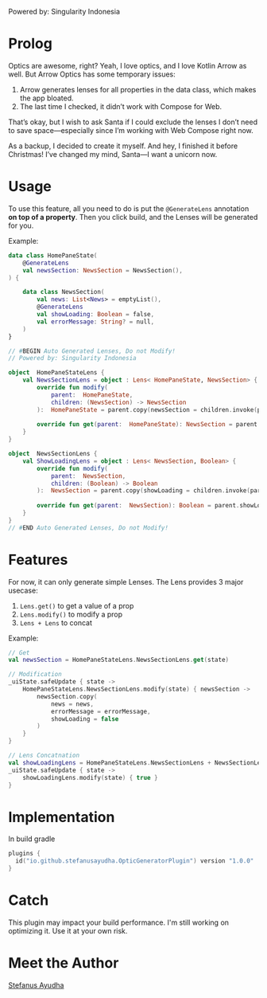 Powered by: Singularity Indonesia

# Prolog
Optics are awesome, right? Yeah, I love optics, and I love Kotlin Arrow as well.
But Arrow Optics has some temporary issues:

1. Arrow generates lenses for all properties in the data class, which makes the app bloated.
2. The last time I checked, it didn’t work with Compose for Web.

That’s okay, but I wish to ask Santa if I could exclude the lenses I don’t need to save space—especially since I’m working with Web Compose right now.

As a backup, I decided to create it myself. And hey, I finished it before Christmas! I’ve changed my mind, Santa—I want a unicorn now.

# Usage
To use this feature, all you need to do is put the `@GenerateLens` annotation **on top of a property**.
Then you click build, and the Lenses will be generated for you.

Example:
```kotlin
data class HomePaneState(
    @GenerateLens
    val newsSection: NewsSection = NewsSection(),
) {

    data class NewsSection(
        val news: List<News> = emptyList(),
        @GenerateLens
        val showLoading: Boolean = false,
        val errorMessage: String? = null,
    )
}

// #BEGIN Auto Generated Lenses, Do not Modify!
// Powered by: Singularity Indonesia

object  HomePaneStateLens {
    val NewsSectionLens = object : Lens< HomePaneState, NewsSection> {
        override fun modify(
            parent:  HomePaneState,
            children: (NewsSection) -> NewsSection
        ):  HomePaneState = parent.copy(newsSection = children.invoke(parent.newsSection))
    
        override fun get(parent:  HomePaneState): NewsSection = parent.newsSection
    }
}

object  NewsSectionLens {
    val ShowLoadingLens = object : Lens< NewsSection, Boolean> {
        override fun modify(
            parent:  NewsSection,
            children: (Boolean) -> Boolean
        ):  NewsSection = parent.copy(showLoading = children.invoke(parent.showLoading))
    
        override fun get(parent:  NewsSection): Boolean = parent.showLoading
    }
}
// #END Auto Generated Lenses, Do not Modify!
```

# Features
For now, it can only generate simple Lenses.
The Lens provides 3 major usecase:
1. `Lens.get()` to get a value of a prop
2. `Lens.modify()` to modify a prop
3. `Lens + Lens` to concat

Example:
```kotlin
// Get
val newsSection = HomePaneStateLens.NewsSectionLens.get(state)

// Modification
_uiState.safeUpdate { state ->
    HomePaneStateLens.NewsSectionLens.modify(state) { newsSection ->
        newsSection.copy(
            news = news,
            errorMessage = errorMessage,
            showLoading = false
        )
    }
}

// Lens Concatnation
val showLoadingLens = HomePaneStateLens.NewsSectionLens + NewsSectionLens.ShowLoadingLens
_uiState.safeUpdate { state ->
    showLoadingLens.modify(state) { true }
}
```

# Implementation
In build gradle
```kotlin
plugins {
  id("io.github.stefanusayudha.OpticGeneratorPlugin") version "1.0.0"
}
```

# Catch
This plugin may impact your build performance. I'm still working on optimizing it. Use it at your own risk.

# Meet the Author
[Stefanus Ayudha](https://www.linkedin.com/in/stefanus-ayudha-447a98b5/)
